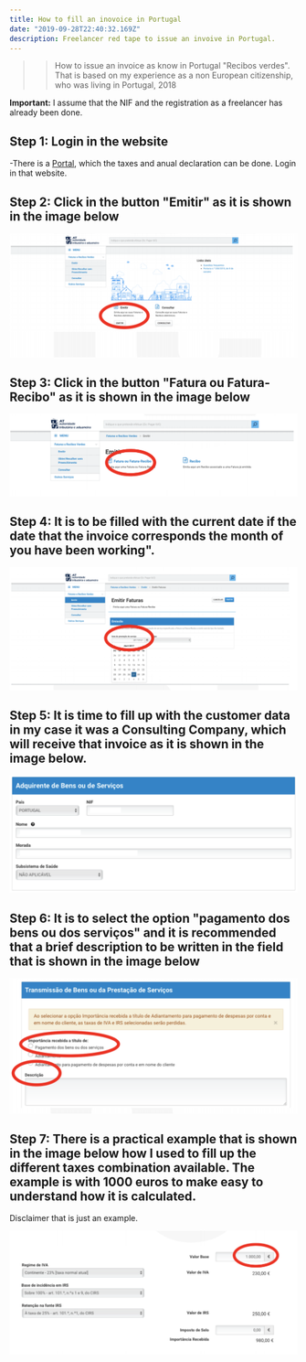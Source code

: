 ```yaml
---
title: How to fill an inovoice in Portugal     
date: "2019-09-28T22:40:32.169Z"
description: Freelancer red tape to issue an invoive in Portugal.
---
```


> > How to issue an invoice as know in Portugal "Recibos verdes". 
> > That is based on my experience as a non European citizenship, who was living in Portugal, 2018 

**Important:** I assume that the NIF and the registration as a freelancer has already been done.

## Step 1: Login in the website 

-There is a [Portal](https://www.portaldasfinancas.gov.pt/at/html/index.html), 
which the taxes and anual declaration can be done. Login in that website. 

## Step 2: Click in the button "Emitir" as it is shown in the image below
![Emitir button](./GR1.png)

## Step 3: Click in the button "Fatura ou Fatura-Recibo" as it is shown in the image below
![Fatura button](./GR2.png)

## Step 4: It is to be filled with the current date if the date that the invoice corresponds the month of you have been working".
![Emitir button](./GR3.png)

## Step 5: It is time to fill up with the customer data in my case it was a Consulting Company, which will receive that invoice as it is shown in the image below.
![Emitir button](./GR4.png)

## Step 6: It is to select the option "pagamento dos bens ou dos serviços" and it is recommended that a brief description to be written in the field that is shown in the image below
![Emitir button](./GR5.png)

## Step 7: There is a practical example that is shown in the image below how I used to fill up the different taxes combination available. The example is with 1000 euros to make easy to understand how it is calculated. 

Disclaimer that is just an example.   

![Emitir button](./GR6.png)